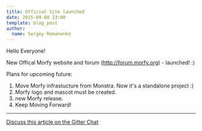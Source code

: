 ```yaml
---
title: Official Site launched
date: 2015-09-08 23:00
template: blog_post
author:
  name: Sergey Romanenko
---
```


Hello Everyone!

New Offical Morfy website and forum (http://forum.morfy.org) - launched! :)

Plans for upcoming future:  
1) Move Morfy infrastucture from Monstra. Now it's a standalone project :)  
2) Morfy logo and mascot must be created.   
3) new Morfy release.  
4) Keep Moving Forward!  

<hr>  

[<i class="fa fa-comments"></i> Discuss this article on the Gitter Chat](https://gitter.im/morfy-cms/morfy)  
